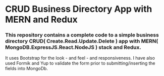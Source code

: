 # CRUD Business Directory App with MERN and Redux

### This repository contains a complete code to a simple business directory CRUD( Create.Read.Update.Delete ) app with MERN( MongoDB.ExpressJS.React.NodeJS ) stack and Redux.

It uses Bootstrap for the look - and feel - and responsiveness. 
I have also used Formik and Yup to validate the form prior to submitting/inserting the fields into MongoDb. 

